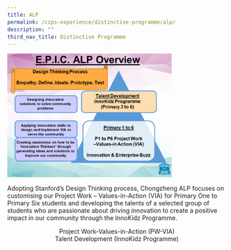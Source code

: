 ```yaml
---
title: ALP
permalink: /czps-experience/distinctive-programme/alp/
description: ""
third_nav_title: Distinctive Programme
---
```

<img style="width: 75%;" src="/images/alp1.png" />
<p>Adopting Stanford&rsquo;s Design Thinking process, Chongzheng ALP focuses on customising our Project Work &ndash; Values-in-Action (VIA) for Primary One to Primary Six students and developing the talents of a selected group of students who are passionate about driving innovation to create a positive impact in our community through the InnoKidz Programme.</p>
<p style="text-align: center;">Project Work-Values-in-Action (PW-VIA)<br />Talent Development (InnoKidz Programme)</p>